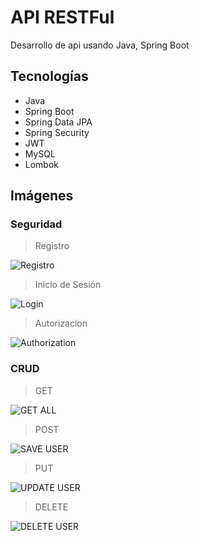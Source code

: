 # API RESTFul
Desarrollo de api usando Java, Spring Boot

## Tecnologías
- Java
- Spring Boot
- Spring Data JPA
- Spring Security
- JWT
- MySQL
- Lombok

## Imágenes

###  Seguridad

>  Registro

![Registro](https://github.com/pimentelomar6/api-rest-full/blob/master/images/Register.jpg "Registro")

>  Inicio de Sesión

![Login](https://github.com/pimentelomar6/api-rest-full/blob/master/images/Login.jpg "Login")

>  Autorizacion

![Authorization](https://github.com/pimentelomar6/api-rest-full/blob/master/images/authorization.jpg "Authorization")

###  CRUD

>  GET

![GET ALL](https://github.com/pimentelomar6/api-rest-full/blob/master/images/getall.jpg "GET ALL")

>  POST

![SAVE USER](https://github.com/pimentelomar6/api-rest-full/blob/master/images/saveuser.jpg "SAVE USER")

>  PUT

![UPDATE USER](https://github.com/pimentelomar6/api-rest-full/blob/master/images/update.jpg "UPDATE USER")

>  DELETE

![DELETE USER](https://github.com/pimentelomar6/api-rest-full/blob/master/images/delete.jpg "DELETE USER")
